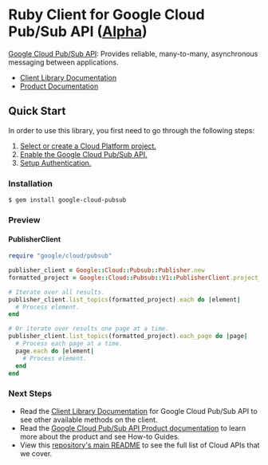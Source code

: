# Ruby Client for Google Cloud Pub/Sub API ([Alpha](https://github.com/GoogleCloudPlatform/google-cloud-ruby#versioning))

[Google Cloud Pub/Sub API][Product Documentation]:
Provides reliable, many-to-many, asynchronous messaging between applications.
- [Client Library Documentation][]
- [Product Documentation][]

## Quick Start
In order to use this library, you first need to go through the following
steps:

1. [Select or create a Cloud Platform project.](https://console.cloud.google.com/project)
2. [Enable the Google Cloud Pub/Sub API.](https://console.cloud.google.com/apis/api/pubsub)
3. [Setup Authentication.](https://googlecloudplatform.github.io/google-cloud-ruby/#/docs/google-cloud/master/guides/authentication)

### Installation
```
$ gem install google-cloud-pubsub
```

### Preview
#### PublisherClient
```rb
require "google/cloud/pubsub"

publisher_client = Google::Cloud::Pubsub::Publisher.new
formatted_project = Google::Cloud::Pubsub::V1::PublisherClient.project_path(project_id)

# Iterate over all results.
publisher_client.list_topics(formatted_project).each do |element|
  # Process element.
end

# Or iterate over results one page at a time.
publisher_client.list_topics(formatted_project).each_page do |page|
  # Process each page at a time.
  page.each do |element|
    # Process element.
  end
end
```

### Next Steps
- Read the [Client Library Documentation][] for Google Cloud Pub/Sub API
  to see other available methods on the client.
- Read the [Google Cloud Pub/Sub API Product documentation][Product Documentation]
  to learn more about the product and see How-to Guides.
- View this [repository's main README](https://github.com/GoogleCloudPlatform/google-cloud-ruby/blob/master/README.md)
  to see the full list of Cloud APIs that we cover.

[Client Library Documentation]: https://googlecloudplatform.github.io/google-cloud-ruby/#/docs/google-cloud-pubsub/latest/../usr/local/google/home/cbao/GitRepo/googleapis/google/pubsub/v1
[Product Documentation]: https://cloud.google.com/pubsub

